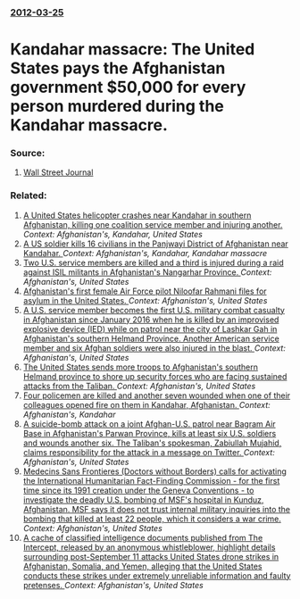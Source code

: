 ### [2012-03-25](/news/2012/03/25/index.md)

# Kandahar massacre: The United States pays the Afghanistan government $50,000 for every person murdered during the Kandahar massacre. 




### Source:

1. [Wall Street Journal](http://online.wsj.com/article/SB10001424052702303404704577303150575081824.html?mod=googlenews_wsj)

### Related:

1. [A United States helicopter crashes near Kandahar in southern Afghanistan, killing one coalition service member and injuring another. ](/news/2013/03/16/a-united-states-helicopter-crashes-near-kandahar-in-southern-afghanistan-killing-one-coalition-service-member-and-injuring-another.md) _Context: Afghanistan's, Kandahar, United States_
2. [A US soldier kills 16 civilians in the Panjwayi District of Afghanistan near Kandahar. ](/news/2012/03/11/a-us-soldier-kills-16-civilians-in-the-panjwayi-district-of-afghanistan-near-kandahar.md) _Context: Afghanistan's, Kandahar, Kandahar massacre_
3. [Two U.S. service members are killed and a third is injured during a raid against ISIL militants in Afghanistan's Nangarhar Province. ](/news/2017/04/27/two-u-s-service-members-are-killed-and-a-third-is-injured-during-a-raid-against-isil-militants-in-afghanistan-s-nangarhar-province.md) _Context: Afghanistan's, United States_
4. [Afghanistan's first female Air Force pilot Niloofar Rahmani files for asylum in the United States. ](/news/2016/12/25/afghanistan-s-first-female-air-force-pilot-niloofar-rahmani-files-for-asylum-in-the-united-states.md) _Context: Afghanistan's, United States_
5. [A U.S. service member becomes the first U.S. military combat casualty in Afghanistan since January 2016 when he is killed by an improvised explosive device (IED) while on patrol near the city of Lashkar Gah in Afghanistan's southern Helmand Province. Another American service member and six Afghan soldiers were also injured in the blast. ](/news/2016/08/23/a-u-s-service-member-becomes-the-first-u-s-military-combat-casualty-in-afghanistan-since-january-2016-when-he-is-killed-by-an-improvised-e.md) _Context: Afghanistan's, United States_
6. [The United States sends more troops to Afghanistan's southern Helmand province to shore up security forces who are facing sustained attacks from the Taliban. ](/news/2016/02/9/the-united-states-sends-more-troops-to-afghanistan-s-southern-helmand-province-to-shore-up-security-forces-who-are-facing-sustained-attacks.md) _Context: Afghanistan's, United States_
7. [Four policemen are killed and another seven wounded when one of their colleagues opened fire on them in Kandahar, Afghanistan. ](/news/2016/02/11/four-policemen-are-killed-and-another-seven-wounded-when-one-of-their-colleagues-opened-fire-on-them-in-kandahar-afghanistan.md) _Context: Afghanistan's, Kandahar_
8. [A suicide-bomb attack on a joint Afghan-U.S. patrol near Bagram Air Base in Afghanistan's Parwan Province, kills at least six U.S. soldiers and wounds another six. The Taliban's spokesman, Zabiullah Mujahid, claims responsibility for the attack in a message on Twitter. ](/news/2015/12/21/a-suicide-bomb-attack-on-a-joint-afghan-u-s-patrol-near-bagram-air-base-in-afghanistan-s-parwan-province-kills-at-least-six-u-s-soldiers.md) _Context: Afghanistan's, United States_
9. [Medecins Sans Frontieres (Doctors without Borders) calls for activating the International Humanitarian Fact-Finding Commission - for the first time since its 1991 creation under the Geneva Conventions - to investigate the deadly U.S. bombing of MSF's hospital in Kunduz, Afghanistan. MSF says it does not trust internal military inquiries into the bombing that killed at least 22 people, which it considers a war crime. ](/news/2015/10/7/ma-c-decins-sans-frontia-res-doctors-without-borders-calls-for-activating-the-international-humanitarian-fact-finding-commission-a-for-the.md) _Context: Afghanistan's, United States_
10. [A cache of classified intelligence documents published from The Intercept, released by an anonymous whistleblower, highlight details surrounding post-September 11 attacks United States drone strikes in Afghanistan, Somalia, and Yemen, alleging that the United States conducts these strikes under extremely unreliable information and faulty pretenses. ](/news/2015/10/15/a-cache-of-classified-intelligence-documents-published-from-the-intercept-released-by-an-anonymous-whistleblower-highlight-details-surroun.md) _Context: Afghanistan's, United States_
